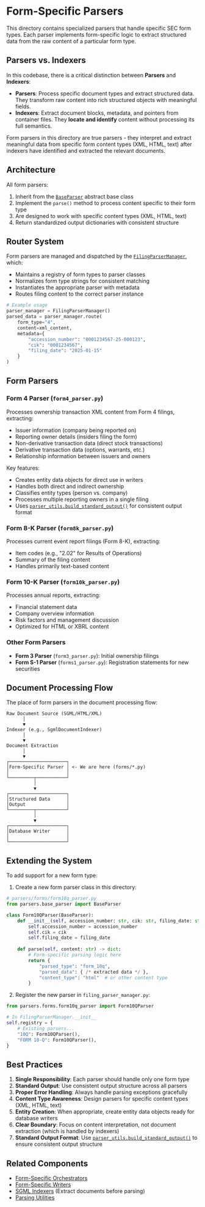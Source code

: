 # Form-Specific Parsers

This directory contains specialized parsers that handle specific SEC form types. Each parser implements form-specific logic to extract structured data from the raw content of a particular form type.

## Parsers vs. Indexers

In this codebase, there is a critical distinction between **Parsers** and **Indexers**:

- **Parsers**: Process specific document types and extract structured data. They transform raw content into rich structured objects with meaningful fields.
- **Indexers**: Extract document blocks, metadata, and pointers from container files. They **locate and identify** content without processing its full semantics.

Form parsers in this directory are true parsers - they interpret and extract meaningful data from specific form content types (XML, HTML, text) after indexers have identified and extracted the relevant documents.

## Architecture

All form parsers:
1. Inherit from the [`BaseParser`](../base_parser.py) abstract base class
2. Implement the `parse()` method to process content specific to their form type
3. Are designed to work with specific content types (XML, HTML, text)
4. Return standardized output dictionaries with consistent structure

## Router System

Form parsers are managed and dispatched by the [`FilingParserManager`](../filing_parser_manager.py), which:
- Maintains a registry of form types to parser classes
- Normalizes form type strings for consistent matching
- Instantiates the appropriate parser with metadata
- Routes filing content to the correct parser instance

```python
# Example usage
parser_manager = FilingParserManager()
parsed_data = parser_manager.route(
    form_type="4", 
    content=xml_content,
    metadata={
        "accession_number": "0001234567-25-000123",
        "cik": "0001234567",
        "filing_date": "2025-01-15"
    }
)
```

## Form Parsers

### Form 4 Parser (`form4_parser.py`)

Processes ownership transaction XML content from Form 4 filings, extracting:
- Issuer information (company being reported on)
- Reporting owner details (insiders filing the form)
- Non-derivative transaction data (direct stock transactions)
- Derivative transaction data (options, warrants, etc.)
- Relationship information between issuers and owners

Key features:
- Creates entity data objects for direct use in writers
- Handles both direct and indirect ownership
- Classifies entity types (person vs. company)
- Processes multiple reporting owners in a single filing
- Uses [`parser_utils.build_standard_output()`](../utils/parser_utils.py) for consistent output format

### Form 8-K Parser (`form8k_parser.py`)

Processes current event report filings (Form 8-K), extracting:
- Item codes (e.g., "2.02" for Results of Operations)
- Summary of the filing content
- Handles primarily text-based content

### Form 10-K Parser (`form10k_parser.py`)

Processes annual reports, extracting:
- Financial statement data
- Company overview information
- Risk factors and management discussion
- Optimized for HTML or XBRL content

### Other Form Parsers

- **Form 3 Parser** (`form3_parser.py`): Initial ownership filings
- **Form S-1 Parser** (`forms1_parser.py`): Registration statements for new securities

## Document Processing Flow

The place of form parsers in the document processing flow:

```
Raw Document Source (SGML/HTML/XML)
      │
      ▼
Indexer (e.g., SgmlDocumentIndexer)
      │
      ▼
Document Extraction
      │
      ▼
┌─────────────────────┐
│Form-Specific Parser │ <- We are here (forms/*.py)
│                     │
└─────────┬───────────┘
          │
          ▼
┌─────────────────────┐
│Structured Data      │
│Output               │
└─────────┬───────────┘
          │
          ▼
┌─────────────────────┐
│Database Writer      │
│                     │
└─────────────────────┘
```

## Extending the System

To add support for a new form type:

1. Create a new form parser class in this directory:
```python
# parsers/forms/form10q_parser.py
from parsers.base_parser import BaseParser

class Form10QParser(BaseParser):
    def __init__(self, accession_number: str, cik: str, filing_date: str):
        self.accession_number = accession_number
        self.cik = cik
        self.filing_date = filing_date
        
    def parse(self, content: str) -> dict:
        # Form-specific parsing logic here
        return {
            "parsed_type": "form_10q",
            "parsed_data": { /* extracted data */ },
            "content_type": "html"  # or other content type
        }
```

2. Register the new parser in `filing_parser_manager.py`:
```python
from parsers.forms.form10q_parser import Form10QParser

# In FilingParserManager.__init__
self.registry = {
    # Existing parsers...
    "10Q": Form10QParser(),
    "FORM 10-Q": Form10QParser(),
}
```

## Best Practices

1. **Single Responsibility**: Each parser should handle only one form type
2. **Standard Output**: Use consistent output structure across all parsers
3. **Proper Error Handling**: Always handle parsing exceptions gracefully
4. **Content Type Awareness**: Design parsers for specific content types (XML, HTML, text)
5. **Entity Creation**: When appropriate, create entity data objects ready for database writers
6. **Clear Boundary**: Focus on content interpretation, not document extraction (which is handled by indexers)
7. **Standard Output Format**: Use [`parser_utils.build_standard_output()`](../utils/parser_utils.py) to ensure consistent output structure

## Related Components

- [Form-Specific Orchestrators](../../orchestrators/forms/)
- [Form-Specific Writers](../../writers/forms/)
- [SGML Indexers](../sgml/indexers/) (Extract documents before parsing)
- [Parsing Utilities](../utils/parser_utils.py)